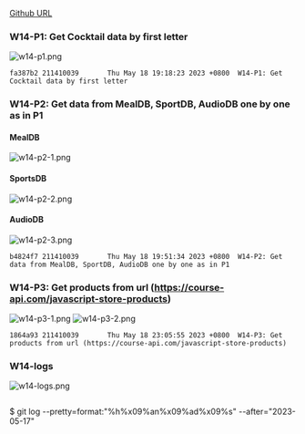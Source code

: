 [Github URL](https://github.com/211410039/1112-1N-js-demo-id/tree/main/demo/md/w14_39)

### W14-P1: Get Cocktail data by first letter

![w14-p1.png](https://qmfqlvkbasosvmqhicrw.supabase.co/storage/v1/object/public/demo-39/md_img/w14-p1.png?t=2023-05-18T11%3A17%3A52.715Z)

```
fa387b2 211410039       Thu May 18 19:18:23 2023 +0800  W14-P1: Get Cocktail data by first letter
```

### W14-P2: Get data from MealDB, SportDB, AudioDB one by one as in P1

#### MealDB
![w14-p2-1.png](https://qmfqlvkbasosvmqhicrw.supabase.co/storage/v1/object/public/demo-39/md_img/w14-p2-1.png?t=2023-05-18T11%3A17%3A52.715Z)

#### SportsDB
![w14-p2-2.png](https://qmfqlvkbasosvmqhicrw.supabase.co/storage/v1/object/public/demo-39/md_img/w14-p2-2.png?t=2023-05-18T11%3A17%3A52.715Z)

#### AudioDB
![w14-p2-3.png](https://qmfqlvkbasosvmqhicrw.supabase.co/storage/v1/object/public/demo-39/md_img/w14-p2-3.png?t=2023-05-18T11%3A17%3A52.715Z)

```
b4824f7 211410039       Thu May 18 19:51:34 2023 +0800  W14-P2: Get data from MealDB, SportDB, AudioDB one by one as in P1
```

### W14-P3: Get products from url (https://course-api.com/javascript-store-products)

![w14-p3-1.png](https://erogcveccbzsyhbgputf.supabase.co/storage/v1/object/public/demo-xx/md_1N_img/w14-p3-1.png)
![w14-p3-2.png](https://erogcveccbzsyhbgputf.supabase.co/storage/v1/object/public/demo-xx/md_1N_img/w14-p3-2.png)

```
1864a93 211410039       Thu May 18 23:05:55 2023 +0800  W14-P3: Get products from url (https://course-api.com/javascript-store-products)
```

### W14-logs

![w14-logs.png](https://qmfqlvkbasosvmqhicrw.supabase.co/storage/v1/object/public/demo-39/md_img/w14-logs.png?t=2023-05-18T11%3A17%3A52.715Z)

```

```

$ git log --pretty=format:"%h%x09%an%x09%ad%x09%s" --after="2023-05-17"
